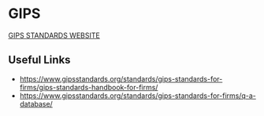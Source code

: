 # GIPS
[GIPS STANDARDS WEBSITE](https://www.gipsstandards.org/standards/)
## Useful Links
* https://www.gipsstandards.org/standards/gips-standards-for-firms/gips-standards-handbook-for-firms/
* https://www.gipsstandards.org/standards/gips-standards-for-firms/q-a-database/
